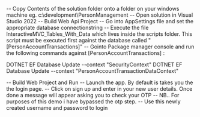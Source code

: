 -- Copy Contents of the solution folder onto a folder on your windows machine eg. c:\development\PersonManagement
-- Open solution in Visual Studio 2022 
-- Build Web Api Project 
-- Go into AppSettings file and set the appropriate database connectionstring
-- Execute the file InteractiveMVC_Tables_With_Data which lives inside the scripts folder. This script must be executed first against the database called "[PersonAccountTransactions]"
-- Gointo Package manager console and run the following commands against [PersonAccountTransactions] : 
   
DOTNET EF Database Update --context "SecurityContext"
DOTNET EF Database Update --context "PersonAccountTransactionDataContext"

-- Build Web Project and Run 
-- Launch the app. By default is takes you the the login page. 
-- Click on sign up and enter in your new user details. Once done a message will appear asking you to check your OTP
-- NB.. For purposes of this demo i have bypassed the otp step.
-- Use this newly created username and password to login 

